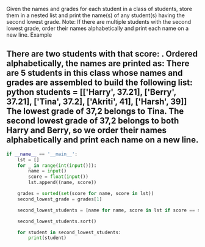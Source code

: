 Given the names and grades for each student in a class of  students, 
store them in a nested list and print the name(s) of any student(s) 
having the second lowest grade.
Note: If there are multiple students with the second lowest grade, 
order their names alphabetically and print each name on a new line.
Example


There are two students with that score: . Ordered alphabetically, the names are printed as:
There are 5 students in this class whose names and grades are assembled to build the following list:
python students = [['Harry', 37.21], ['Berry', 37.21], ['Tina', 37.2], ['Akriti', 41], ['Harsh', 39]]
The lowest grade of 37,2 belongs to Tina. The second lowest grade of 37,2 belongs to both Harry and Berry, 
so we order their names alphabetically and print each name on a new line.
----
```py
if __name__ == '__main__':
    lst = []
    for _ in range(int(input())):
        name = input()
        score = float(input())
        lst.append((name, score))

    grades = sorted(set(score for name, score in lst))
    second_lowest_grade = grades[1] 

    second_lowest_students = [name for name, score in lst if score == second_lowest_grade]

    second_lowest_students.sort()

    for student in second_lowest_students:
        print(student)
```
